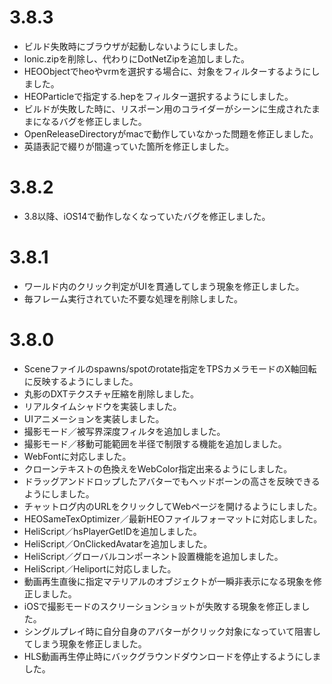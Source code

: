 # 3.8.3
- ビルド失敗時にブラウザが起動しないようにしました。
- lonic.zipを削除し、代わりにDotNetZipを追加しました。
- HEOObjectでheoやvrmを選択する場合に、対象をフィルターするようにしました。
- HEOParticleで指定する.hepをフィルター選択するようにしました。
- ビルドが失敗した時に、リスポーン用のコライダーがシーンに生成されたままになるバグを修正しました。
- OpenReleaseDirectoryがmacで動作していなかった問題を修正しました。
- 英語表記で綴りが間違っていた箇所を修正しました。

# 3.8.2
- 3.8以降、iOS14で動作しなくなっていたバグを修正しました。

# 3.8.1
- ワールド内のクリック判定がUIを貫通してしまう現象を修正しました。
- 毎フレーム実行されていた不要な処理を削除しました。

# 3.8.0
- Sceneファイルのspawns/spotのrotate指定をTPSカメラモードのX軸回転に反映するようにしました。
- 丸影のDXTテクスチャ圧縮を削除しました。
- リアルタイムシャドウを実装しました。
- UIアニメーションを実装しました。
- 撮影モード／被写界深度フィルタを追加しました。
- 撮影モード／移動可能範囲を半径で制限する機能を追加しました。
- WebFontに対応しました。
- クローンテキストの色換えをWebColor指定出来るようにしました。
- ドラッグアンドドロップしたアバターでもヘッドボーンの高さを反映できるようにしました。
- チャットログ内のURLをクリックしてWebページを開けるようにしました。
- HEOSameTexOptimizer／最新HEOファイルフォーマットに対応しました。
- HeliScript／hsPlayerGetIDを追加しました。
- HeliScript／OnClickedAvatarを追加しました。
- HeliScript／グローバルコンポーネント設置機能を追加しました。
- HeliScript／Heliportに対応しました。
- 動画再生直後に指定マテリアルのオブジェクトが一瞬非表示になる現象を修正しました。
- iOSで撮影モードのスクリーションショットが失敗する現象を修正しました。
- シングルプレイ時に自分自身のアバターがクリック対象になっていて阻害してしまう現象を修正しました。
- HLS動画再生停止時にバックグラウンドダウンロードを停止するようにしました。